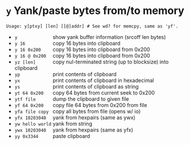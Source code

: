 <!-- TITLE: y -->

#  `y` Yank/paste bytes from/to memory


```
Usage: y[ptxy] [len] [[@]addr] # See wd? for memcpy, same as 'yf'.
```


- `y             `  show yank buffer information (srcoff len bytes)
- `y 16          `  copy 16 bytes into clipboard
- `y 16 0x200    `  copy 16 bytes into clipboard from 0x200
- `y 16 @ 0x200  `  copy 16 bytes into clipboard from 0x200
- `yz [len]      `  copy nul-terminated string (up to blocksize) into clipboard
- `yp            `  print contents of clipboard
- `yx            `  print contents of clipboard in hexadecimal
- `ys            `  print contents of clipboard as string
- `yt 64 0x200   `  copy 64 bytes from current seek to 0x200
- `ytf file      `  dump the clipboard to given file
- `yf 64 0x200   `  copy file 64 bytes from 0x200 from file
- `yfa file copy `  copy all bytes from file (opens w/ io)
- `yfx 10203040  `  yank from hexpairs (same as ywx)
- `yw hello world`  yank from string
- `ywx 10203040  `  yank from hexpairs (same as yfx)
- `yy 0x3344     `  paste clipboard

<p hidden>yz yp yx ys yt ytf yf yfa yy</p>